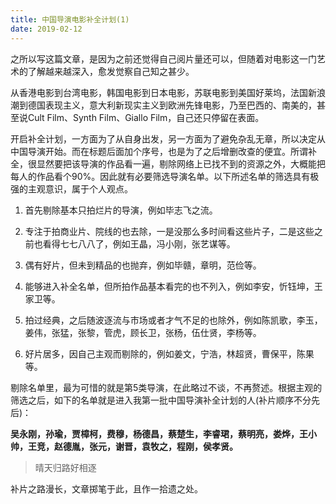 ```yaml
---
title: 中国导演电影补全计划(1)
date: 2019-02-12
---
```


之所以写这篇文章，是因为之前还觉得自己阅片量还可以，但随着对电影这一门艺术的了解越来越深入，愈发觉察自己知之甚少。

从香港电影到台湾电影，韩国电影到日本电影，苏联电影到美国好莱坞，法国新浪潮到德国表现主义，意大利新现实主义到欧洲先锋电影，乃至巴西的、南美的，甚至说Cult Film、Synth Film、Giallo Film，自己还只停留在表面。

开启补全计划，一方面为了从自身出发，另一方面为了避免杂乱无章，所以决定从中国导演开始。而在标题后面加个序号，也是为了之后增删改查的便宜。所谓补全，很显然要把该导演的作品看一遍，剔除网络上已找不到的资源之外，大概能把每人的作品看个90%。因此就有必要筛选导演名单。以下所述名单的筛选具有极强的主观意识，属于个人观点。

1. 首先剔除基本只拍烂片的导演，例如毕志飞之流。

2. 专注于拍商业片、院线的也去除，一是没那么多时间看这些片子，二是这些之前也看得七七八八了，例如王晶，冯小刚，张艺谋等。

3. 偶有好片，但未到精品的也抛弃，例如毕赣，章明，范俭等。

4. 能够进入补全名单，但所拍作品基本看完的也不列入，例如李安，忻钰坤，王家卫等。

5. 拍过经典，之后随波逐流与市场或者才气不足的也除外，例如陈凯歌，李玉，姜伟，张猛，张黎，管虎，顾长卫，张杨，伍仕贤，李杨等。

6. 好片居多，因自己主观而剔除的，例如姜文，宁浩，林超贤，曹保平，陈果等。

剔除名单里，最为可惜的就是第5类导演，在此略过不谈，不再赘述。根据主观的筛选之后，如下的名单就是进入我第一批中国导演补全计划的人(补片顺序不分先后)：

**吴永刚，孙瑜，贾樟柯，费穆，杨德昌，蔡楚生，李睿珺，蔡明亮，娄烨，王小帅，王竞，赵德胤，张元，谢晋，袁牧之，程刚，侯孝贤。**

>晴天归路好相逐

补片之路漫长，文章掷笔于此，且作一拾遗之处。